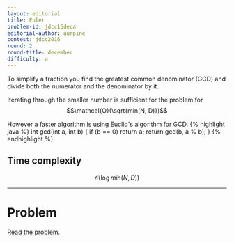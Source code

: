 ```yaml
---
layout: editorial
title: Euler
problem-id: jdcc16deca
editorial-author: aurpine
contest: jdcc2016
round: 2
round-title: december
difficulty: a
---
```


To simplify a fraction you find the greatest common denominator (GCD) and divide both the numerator and the denominator by it.

Iterating through the smaller number is sufficient for the problem for $$\mathcal{O}(\sqrt{min(N, D)})$$

However a faster algorithm is using Euclid's algorithm for GCD.
{% highlight java %}
int gcd(int a, int b) {
    if (b == 0) return a;
    return gcd(b, a % b);
}
{% endhighlight %}

## Time complexity
$$\mathcal{O}(\log min(N, D))$$

---

# Problem
[Read the problem.](/cpt-problems/jdcc/2016/december/a)
